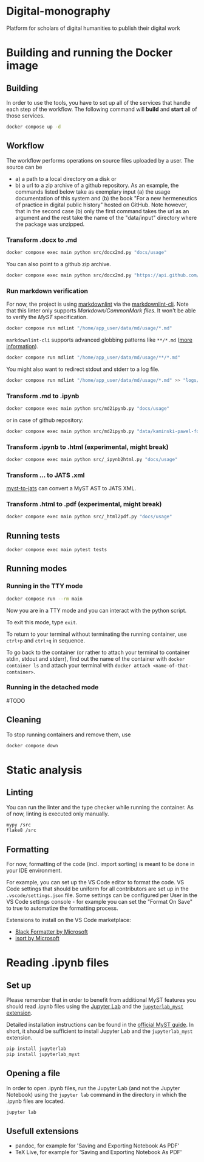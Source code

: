# Digital-monography
Platform for scholars of digital humanities to publish their digital work

# Building and running the Docker image

## Building

In order to use the tools, you have to set up all of the services that handle each step of the workflow. The following command will **build** and **start** all of those services.

```sh
docker compose up -d
```

## Workflow

The workflow performs operations on source files uploaded by a user. The source can be
* a) a path to a local directory on a disk or
* b) a url to a zip archive of a github repository.
As an example, the commands listed below take as exemplary input (a) the usage documentation of this system and (b) the book "For a new hermeneutics of practice in digital public history" hosted on GitHub. Note however, that in the second case (b) only the first command takes the url as an argument and the rest take the name of the "data/input" directory where the package was unzipped.

### Transform .docx to .md

```sh
docker compose exec main python src/docx2md.py "docs/usage"
```

You can also point to a github zip archive.

```sh
docker compose exec main python src/docx2md.py "https://api.github.com/repos/kaminski-pawel/for-a-new-hermeneutics-of-practice-in-digital-public-history/zipball/v0.1.0"
```

### Run markdown verification

For now, the project is using [markdownlint](https://github.com/DavidAnson/markdownlint) via the [markdownlint-cli](https://github.com/igorshubovych/markdownlint-cli). Note that this linter only supports _Markdown/CommonMark files_. It won't be able to verify the _MyST_ specification.

```sh
docker compose run mdlint "/home/app_user/data/md/usage/*.md"
```

`markdownlint-cli` supports advanced globbing patterns like `**/*.md` ([more information](https://github.com/isaacs/node-glob/blob/main/README.md#glob-primer)).

```sh
docker compose run mdlint "/home/app_user/data/md/usage/**/*.md"
```

You might also want to redirect stdout and stderr to a log file.

```sh
docker compose run mdlint "/home/app_user/data/md/usage/*.md" >> "logs/md_linting.log" 2>&1
```

### Transform .md to .ipynb

```sh
docker compose exec main python src/md2ipynb.py "docs/usage"
```

or in case of github repository:

```sh
docker compose exec main python src/md2ipynb.py "data/kaminski-pawel-for-a-new-hermeneutics-of-practice-in-digital-public-history-8cffccd"
```

### Transform .ipynb to .html (experimental, might break)

```sh
docker compose exec main python src/_ipynb2html.py "docs/usage"
```

### Transform ... to JATS .xml

[myst-to-jats](https://github.com/executablebooks/mystmd/tree/main/packages/myst-to-jats) can convert a MyST AST to JATS XML.

### Transform .html to .pdf (experimental, might break)

```sh
docker compose exec main python src/_html2pdf.py "docs/usage"
```

## Running tests

```sh
docker compose exec main pytest tests
```

## Running modes

### Running in the TTY mode

```sh
docker compose run --rm main
```

Now you are in a TTY mode and you can interact with the python script.

To exit this mode, type `exit`.

To return to your terminal without terminating the running container, use `ctrl+p` and `ctrl+q` in sequence.

To go back to the container (or rather to attach your terminal to container stdin, stdout and stderr), find out the name of the container with `docker container ls` and attach your terminal with `docker attach <name-of-that-container>`.

### Running in the detached mode

#TODO

## Cleaning

To stop running containers and remove them, use

```sh
docker compose down
```

# Static analysis

## Linting

You can run the linter and the type checker while running the container. As of now, linting is executed only manually.

```sh
mypy /src
flake8 /src
```

## Formatting

For now, formatting of the code (incl. import sorting) is meant to be done in your IDE environment.

For example, you can set up the VS Code editor to format the code. VS Code settings that should be uniform for all contributors are set up in the `.vscode/settings.json` file. Some settings can be configured per User in the VS Code settings console - for example you can set the "Format On Save" to true to automatize the formatting process.

Extensions to install on the VS Code marketplace:
* [Black Formatter by Microsoft](https://marketplace.visualstudio.com/items?itemName=ms-python.black-formatter)
* [isort by Microsoft](https://marketplace.visualstudio.com/items?itemName=ms-python.isort)

# Reading .ipynb files

## Set up

Please remember that in order to benefit from additional MyST features you should read .ipynb files using the [Jupyter Lab](https://jupyterlab.readthedocs.io/en/latest/) and the [`jupyterlab_myst` extension](https://github.com/executablebooks/jupyterlab-myst).

Detailed installation instructions can be found in the [official MyST guide](https://mystmd.org/guide/quickstart-jupyter-lab-myst). In short, it should be sufficient to install Jupyter Lab and the `jupyterlab_myst` extension.

```sh
pip install jupyterlab
pip install jupyterlab_myst
```

## Opening a file

In order to open .ipynb files, run the Jupyter Lab (and not the Jupyter Notebook) using the `jupyter lab` command in the directory in which the .ipynb files are located.

```sh
jupyter lab
```

## Usefull extensions

* pandoc, for example for 'Saving and Exporting Notebook As PDF'
* TeX Live, for example for 'Saving and Exporting Notebook As PDF'
